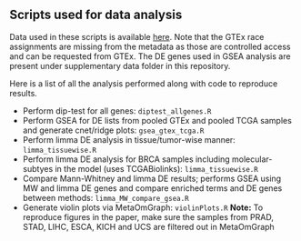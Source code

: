 ## Scripts used for data analysis

Data used in these scripts is available [here](http://metnetweb.gdcb.iastate.edu/MetNet_MetaOmGraph.htm). Note that the GTEx race assignments are missing from the metadata as those are controlled access and can be requested from GTEx. The DE genes used in GSEA analysis are present under supplementary data folder in this repository.

Here is a list of all the analysis performed along with code to reproduce results.

* Perform dip-test for all genes: `diptest_allgenes.R`
* Perform GSEA for DE lists from pooled GTEx and pooled TCGA samples and generate cnet/ridge plots: `gsea_gtex_tcga.R`
* Perform limma DE analysis in tissue/tumor-wise manner: `limma_tissuewise.R`
* Perform limma DE analysis for BRCA samples including molecular-subtyes in the model (uses TCGABiolinks): `limma_tissuewise.R`
* Compare Mann-Whitney and limma DE results; performs GSEA using MW and limma DE genes and compare enriched terms and DE genes between methods: `limma_MW_compare_gsea.R`
* Generate violin plots via MetaOmGraph: `violinPlots.R` **Note:** To reproduce figures in the paper, make sure the samples from PRAD, STAD, LIHC, ESCA, KICH and UCS are filtered out in MetaOmGraph
